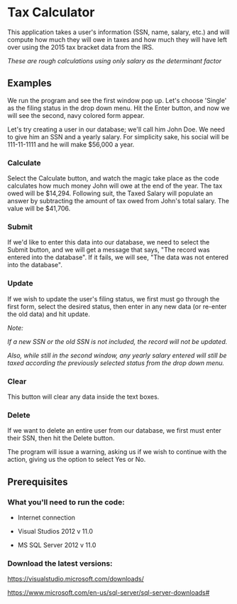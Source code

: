 # Tax Calculator
This application takes a user's information (SSN, name, salary, etc.) and will compute how much they will owe in taxes and how much they will have left over using the 2015 tax bracket data from the IRS.

*These are rough calculations using only salary as the determinant factor*

## Examples
We run the program and see the first window pop up. Let's choose 'Single' as the filing status in the drop down menu.
Hit the Enter button, and now we will see the second, navy colored form appear.

Let's try creating a user in our database; we'll call him John Doe. We need to give him an SSN and a yearly salary.
For simplicity sake, his social will be 111-11-1111 and he will make $56,000 a year.

### Calculate
Select the Calculate button, and watch the magic take place as the code calculates how much money John will owe at the end of the year.
The tax owed will be $14,294. Following suit, the Taxed Salary will populate an answer by subtracting the amount of tax owed from John's total salary. The value will be $41,706‬.

### Submit
If we'd like to enter this data into our database, we need to select the Submit button, and we will get a message that says, "The record was entered into the database". If it fails, we will see, "The data was not entered into the database".

### Update
If we wish to update the user's filing status, we first must go through the first form, select the desired status, then enter in any new data (or re-enter the old data) and hit update.

*Note:*

*If a new SSN or the old SSN is not included, the record will not be updated.*

*Also, while still in the second window, any yearly salary entered will still be taxed according the previously selected status from the drop down menu.*

### Clear
This button will clear any data inside the text boxes.

### Delete
If we want to delete an entire user from our database, we first must enter their SSN, then hit the Delete button.

The program will issue a warning, asking us if we wish to continue with the action, giving us the option to select Yes or No.

## Prerequisites

### What you'll need to run the code:

* Internet connection

* Visual Studios 2012 v 11.0

* MS SQL Server 2012 v 11.0

### Download the latest versions:

https://visualstudio.microsoft.com/downloads/

https://www.microsoft.com/en-us/sql-server/sql-server-downloads# 
